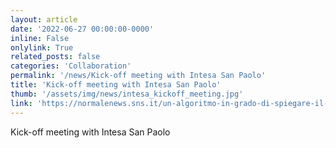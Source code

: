 ```yaml
---
layout: article
date: '2022-06-27 00:00:00-0000'
inline: False
onlylink: True
related_posts: false
categories: 'Collaboration'
permalink: '/news/Kick-off meeting with Intesa San Paolo'
title: 'Kick-off meeting with Intesa San Paolo'
thumb: '/assets/img/news/intesa_kickoff_meeting.jpg'
link: 'https://normalenews.sns.it/un-algoritmo-in-grado-di-spiegare-il-motivo-dei-suggerimenti-commerciali-bancari'
---
```

Kick-off meeting with Intesa San Paolo
